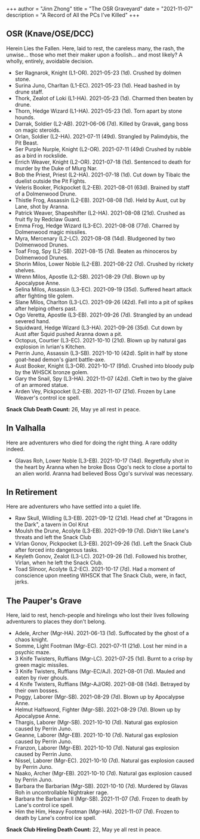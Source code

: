 +++
author = "Jinn Zhong"
title = "The OSR Graveyard"
date = "2021-11-07"
description = "A Record of All the PCs I've Killed"
+++
## OSR (Knave/OSE/DCC)

Herein Lies the Fallen. Here, laid to rest, the careless many, the rash, the unwise... those who met their maker upon a foolish... and most likely? A wholly, entirely, avoidable decision.

* Ser Ragnarok, Knight (L1-OR). 2021-05-23 (1d). Crushed by dolmen stone.
* Surina Juno, Charltan (L1-EC). 2021-05-23 (1d). Head bashed in by drune staff.
* Thork, Zealot of Loki (L1-HA). 2021-05-23 (1d). Charmed then beaten by drune.
* Thorn, Hedge Wizard (L1-HA). 2021-05-23 (1d). Torn apart by stone hounds.
* Darrak, Soldier (L2-AB). 2021-06-06 (7d). Killed by Gravak, gang boss on magic steroids.
* Orlan, Soldier (L2-HA). 2021-07-11 (49d). Strangled by Palimdybis, the Pit Beast.
* Ser Purple Nurple, Knight (L2-OR). 2021-07-11 (49d) Crushed by rubble as a bird in rockslide.
* Errich Weaver, Knight (L2-OR). 2021-07-18 (1d). Sentenced to death for murder by the Duke of Mlurg Nar.
* Bob the Priest, Priest (L2-HA). 2021-07-18 (1d). Cut down by Tibalc the duelist outside the Pit Fights.
* Veleris Booker, Pickpocket (L2-EB). 2021-08-01 (63d). Brained by staff of a Dolmenwood Drune.
* Thistle Frog, Assassin (L2-EB). 2021-08-08 (1d). Held by Aust, cut by Lane, shot by Aranna.
* Patrick Weaver, Shapeshifter (L2-HA). 2021-08-08 (21d). Crushed as fruit fly by Redclaw Guard.
* Emma Frog, Hedge Wizard (L3-EC). 2021-08-08 (77d). Charred by Dolmenwood magic missiles.
* Myra, Mercenary (L2-LC). 2021-08-08 (14d). Bludgeoned by two Dolmenwood Drunes.
* Toaf Frog, Spy (L2-SB). 2021-08-15 (7d). Beaten as rhinoceros by Dolmenwood Drunes.
* Shorin Milos, Lower Noble (L2-EB). 2021-08-22 (7d). Crushed by rickety shelves.
* Wrenn Milos, Apostle (L2-SB). 2021-08-29 (7d). Blown up by Apocalypse Anne.
* Selina Milos, Assassin (L3-EC). 2021-09-19 (35d). Suffered heart attack after fighting tile golem.
* Slane Milos, Charlton (L3-LC). 2021-09-26 (42d). Fell into a pit of spikes after helping others past.
* Ogo Veretta, Apostle (L3-EB). 2021-09-26 (7d). Strangled by an undead severed hand.
* Squidward, Hedge Wizard (L3-HA). 2021-09-26 (35d). Cut down by Aust after Squid pushed Aranna down a pit.
* Octopus, Courtier (L3-EC). 2021-10-10 (21d). Blown up by natural gas explosion in Ivrian's Kitchen.
* Perrin Juno, Assassin (L3-SB). 2021-10-10 (42d). Split in half by stone goat-head demon's giant battle-axe.
* Aust Booker, Knight (L3-OR). 2021-10-17 (91d). Crushed into bloody pulp by the WHSCK bronze golem.
* Gary the Snail, Spy (L3-HA). 2021-11-07 (42d). Cleft in two by the glaive of an armored statue.
* Arden Vey, Pickpocket (L2-EB). 2021-11-07 (21d). Frozen by Lane Weaver's control ice spell.

**Snack Club Death Count:** 26, May ye all rest in peace.

## In Valhalla

Here are adventurers who died for doing the right thing. A rare oddity indeed.

* Glavas Roh, Lower Noble (L3-EB). 2021-10-17 (14d). Regretfully shot in the heart by Aranna when he broke Boss Ogo's neck to close a portal to an alien world. Aranna had believed Boss Ogo's survival was necessary.

## In Retirement

Here are adventurers who have settled into a quiet life.

* Raw Skull, Wildling (L3-EB). 2021-09-12 (21d). Head chef at "Dragons in the Dark", a tavern in Ool Krut
* Moulsh the Drune, Acolyte (L3-EB). 2021-09-19 (7d). Didn't like Lane's threats and left the Snack Club
* Virlan Gonov, Pickpocket (L3-EB). 2021-09-26 (1d). Left the Snack Club after forced into dangerous tasks.
* Keyleth Gonov, Zealot (L3-LC). 2021-09-26 (1d). Followed his brother, Virlan, when he left the Snack Club.
* Toad Slinoor, Acolyte (L2-EC). 2021-10-17 (7d). Had a moment of conscience upon meeting WHSCK that The Snack Club, were, in fact, jerks.

## The Pauper's Grave

Here, laid to rest, hench-people and hirelings who lost their lives following adventurers to places they don't belong.

* Adele, Archer (Mgr-HA). 2021-06-13 (1d). Suffocated by the ghost of a chaos knight.
* Somme, Light Footman (Mgr-EC). 2021-07-11 (21d). Lost her mind in a psychic maze.
* 3 Knife Twisters, Ruffians (Mgr-LC). 2021-07-25 (1d). Burnt to a crisp by green magic missiles.
* 3 Knife Twisters, Ruffians (Mgr-EC/AJ). 2021-08-01 (7d). Mauled and eaten by river ghouls.
* 4 Knife Twisters, Ruffians (Mgr-AJ/OR). 2021-08-08 (14d). Betrayed by their own bosses.
* Poggy, Laborer (Mgr-SB). 2021-08-29 (7d). Blown up by Apocalypse Anne.
* Helmut Halfsword, Fighter (Mgr-SB). 2021-08-29 (7d). Blown up by Apocalypse Anne.
* Thargis, Laborer (Mgr-SB). 2021-10-10 (7d). Natural gas explosion caused by Perrin Juno.
* Geanne, Laborer (Mgr-EB). 2021-10-10 (7d). Natural gas explosion caused by Perrin Juno.
* Franzon, Laborer (Mgr-EB). 2021-10-10 (7d). Natural gas explosion caused by Perrin Juno.
* Nissel, Laborer (Mgr-EC). 2021-10-10 (7d). Natural gas explosion caused by Perrin Juno.
* Naako, Archer (Mgr-EB). 2021-10-10 (7d). Natural gas explosion caused by Perrin Juno.
* Barbara the Barbarian (Mgr-SB). 2021-10-10 (7d). Murdered by Glavas Roh in uncontrollable Nightraker rage.
* Barbara the Barbarian II (Mgr-SB). 2021-11-07 (7d). Frozen to death by Lane's control ice spell.
* Him the Him, Heavy Footman (Mgr-HA). 2021-11-07 (7d). Frozen to death by Lane's control ice spell.

**Snack Club Hireling Death Count:** 22, May ye all rest in peace.
